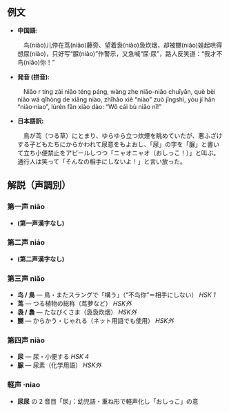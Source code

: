 ## 例文

* **中国語:**

  　鸟(niǎo)儿停在茑(niǎo)藤旁、望着袅(niǎo)袅炊烟，却被嬲(niǎo)娃起哄得想尿(niào)，只好写“脲(niào)”作警示，又急喊“尿·尿”，路人反笑道：“我才不鸟(niǎo)你！”

* **発音 (拼音):**

  　Niǎo r tíng zài niǎo téng páng, wàng zhe niǎo-niǎo chuīyān, què bèi niǎo wá qǐhòng de xiǎng niào, zhǐhǎo xiě “niào” zuò jǐngshì, yòu jí hǎn “niào·niao”, lùrén fǎn xiào dào: “Wǒ cái bù niǎo nǐ!”

* **日本語訳:**

  　鳥が茑（つる草）にとまり、ゆらゆら立つ炊煙を眺めていたが、悪ふざけする子どもたちにからかわれて尿意をもよおし、「尿」の字を「脲」と書いて立ち小便禁止をアピールしつつ「ニャオニャオ（おしっこ！）」と叫ぶ。通行人は笑って「そんなの相手にしないよ！」と言い放った。

## 解説（声調別）

### 第一声 niāo

* **(第一声漢字なし)**

### 第二声 niáo

* **(第二声漢字なし)**

### 第三声 niǎo

* **鸟 / 鳥** — 鳥・またスラングで「構う」（“不鸟你”＝相手にしない） *HSK 1*
* **茑** — つる植物の総称（茑萝など） *HSK外*
* **袅 / 裊** — たなびくさま（袅袅炊烟） *HSK外*
* **嬲** — からかう・じゃれる（ネット用語でも使用） *HSK外*

### 第四声 niào

* **尿** — 尿・小便する *HSK 4*
* **脲** — 尿素（化学用語） *HSK外*

### 軽声 ·niao

* **尿尿** の 2 音目「尿」：幼児語・重ね形で軽声化し「おしっこ」の意
